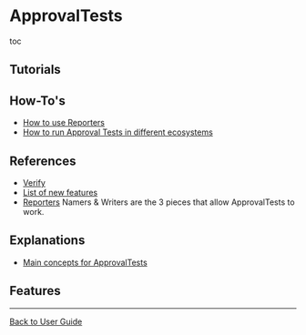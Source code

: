 # ApprovalTests

toc

## Tutorials
## How-To's
  * [How to use Reporters](ReportersGettingStarted.md)
  * [How to run Approval Tests in different ecosystems](EnvironmentSpecificTests.md)
   

## References
 * [Verify](Verify.md)
 * [List of new features](Features.md)
 * [Reporters](Reporters.md#top) Namers & Writers are the 3 pieces that allow ApprovalTests to work.


## Explanations
 * [Main concepts for ApprovalTests](explanations/MainConcepts.md)


## Features

---

[Back to User Guide](readme.md#top)